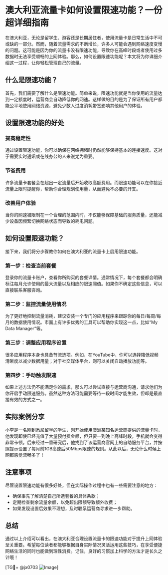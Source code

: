 # 澳大利亚流量卡如何设置限速功能？一份超详细指南

在澳大利亚，无论是留学生、游客还是长期居住者，使用流量卡是日常生活中不可或缺的一部分。然而，随着流量需求的不断增长，许多人可能会遇到网络速度变慢的问题。这可能是因为你的流量卡没有限速功能，导致你在高峰时段或者使用过多数据时无法享受顺畅的上网体验。那么，如何设置限速功能呢？本文将为你详细介绍这一过程，让你轻松管理自己的流量。

## 什么是限速功能？

首先，我们需要了解什么是限速功能。简单来说，限速功能就是当你使用的流量达到一定额度时，运营商会自动降低你的网速。这样做的目的是为了保证所有用户都能公平地使用网络资源，避免少数人过度消耗带宽影响其他用户的体验。

## 设置限速功能的好处

### 提高稳定性
通过设置限速功能，你可以确保在网络拥堵时仍然能够保持基本的连接速度。这对于需要实时通讯或在线办公的人来说尤为重要。

### 节省费用
许多流量卡套餐会在超出一定流量后开始收取高额费用。而限速功能可以在你接近流量上限时提醒你，帮助你合理规划使用量，从而避免不必要的开支。

### 改善用户体验
当你的网速被限制在一个合理的范围内时，不仅能够保障基础的服务质量，还能减少设备因频繁切换网络状态而导致的耗电问题。

## 如何设置限速功能？

接下来，我们将分步骤教你如何在澳大利亚的流量卡上启用限速功能。

### 第一步：检查当前套餐
登录你的流量卡账户，查看你所购买的套餐详情。通常情况下，每个套餐都会明确标注每月允许使用的最大流量以及相应的限速阈值。如果你不确定这些信息，可以直接联系客服咨询。

### 第二步：监控流量使用情况
为了更好地控制流量消耗，建议安装一个专门的应用程序来跟踪你的每日/每周/每月的数据使用情况。市面上有许多优秀的工具可以帮助你实现这一点，比如“My Data Manager”等。

### 第三步：调整应用程序设置
很多应用程序本身也具备节流选项。例如，在YouTube中，你可以选择降低视频清晰度以减少数据用量；对于社交媒体平台，则可以关闭自动播放功能等。

### 第四步：手动触发限速
如果上述方法仍不能满足你的需求，那么可以尝试直接与运营商沟通，请求他们为你开启手动限速服务。虽然这种方法可能需要等待一段时间才能生效，但却是最直接有效的方式之一。

## 实际案例分享

小李是一名刚到悉尼留学的学生，刚开始使用澳洲某知名运营商提供的流量卡时，他发现即使已经充值了大量预付费金额，但只要一到晚上高峰时段，手机就会变得非常卡顿。后来经过一番研究后，他找到了该运营商官网上的自助服务平台，并按照提示设置了每月前1GB高速后50Mbps限速的规则。从此以后，无论什么时候上网都感觉流畅多了！

## 注意事项

尽管设置限速功能有很多好处，但在实际操作过程中也有一些需要注意的地方：

- 确保事先了解清楚自己所选套餐的具体条款；
- 定期检查剩余流量余额，以免超出限额导致额外收费；
- 如果发现设置后效果不理想，及时联系运营商寻求进一步帮助。

## 总结

通过以上介绍可以看出，在澳大利亚合理设置流量卡的限速功能对于提升上网体验至关重要。希望每位读者都能够根据自身实际情况灵活运用这些技巧，在享受便捷网络生活的同时也能做到理性消费。记住，良好的习惯加上科学的方法才是长久之计哦！

[TG💪+ @jx0703 ![Image](https://github.com/user-attachments/assets/dbca1d08-cadb-493c-b0ec-ad6f7a83f270)]